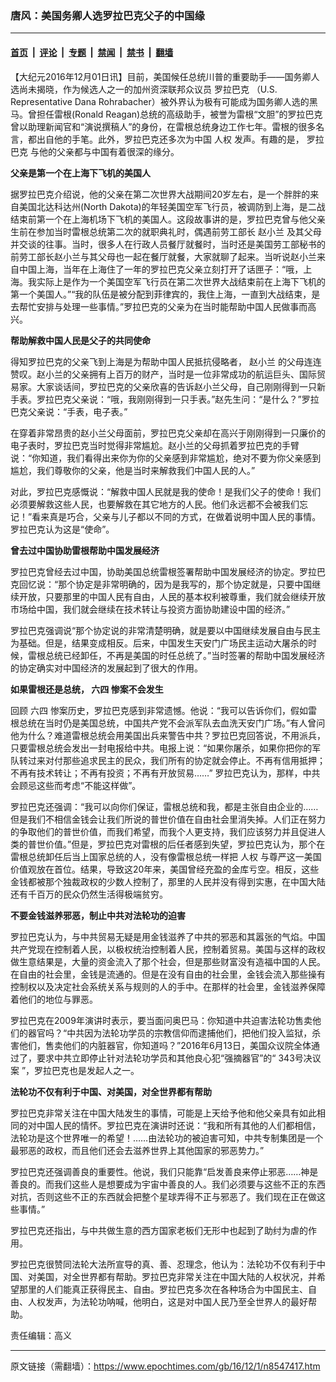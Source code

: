 ### 唐风：美国务卿人选罗拉巴克父子的中国缘

---

#### [首页](../../../..?n8547417) &nbsp;|&nbsp; [评论](../../../../../epoch-comment?n8547417) &nbsp;|&nbsp; [专题](../../../../../epoch-special?n8547417) &nbsp;|&nbsp; [禁闻](../../../../../epoch-news?n8547417) &nbsp;|&nbsp; [禁书](../../../../../books?n8547417) &nbsp;|&nbsp; [翻墙](https://github.com/gfw-breaker/nogfw/blob/master/README.md?n8547417)


<div class="post_content" id="artbody" itemprop="articleBody">
 <!-- article content begin -->
 <p>
  【大纪元2016年12月01日讯】目前，美国候任总统川普的重要助手——国务卿人选尚未揭晓，作为候选人之一的加州资深联邦众议员
  <ok href="https://www.epochtimes.com/gb/tag/%E7%BD%97%E6%8B%89%E5%B7%B4%E5%85%8B.html">
   罗拉巴克
  </ok>
  （U.S. Representative Dana Rohrabacher）被外界认为极有可能成为国务卿人选的黑马。曾担任雷根(Ronald Reagan)总统的高级助手，被誉为雷根“文胆”的罗拉巴克曾以助理新闻官和“演说撰稿人”的身份，在雷根总统身边工作七年。雷根的很多名言，都出自他的手笔。此外，罗拉巴克还多次为中国
  <ok href="https://www.epochtimes.com/gb/tag/%E4%BA%BA%E6%9D%83.html">
   人权
  </ok>
  发声。有趣的是，
  <ok href="https://www.epochtimes.com/gb/tag/%E7%BD%97%E6%8B%89%E5%B7%B4%E5%85%8B.html">
   罗拉巴克
  </ok>
  与他的父亲都与中国有着很深的缘分。
 </p>
 <p>
  <strong>
   父亲是第一个在上海下飞机的美国人
  </strong>
 </p>
 <p>
  据罗拉巴克介绍说，他的父亲在第二次世界大战期间20岁左右，是一个胖胖的来自美国北达科达州(North Dakota)的年轻美国空军飞行员，被调防到上海，是二战结束前第一个在上海机场下飞机的美国人。这段故事讲的是，罗拉巴克曾与他父亲生前在参加当时雷根总统第二次的就职典礼时，偶遇前劳工部长
  <ok href="https://www.epochtimes.com/gb/tag/%E8%B5%B5%E5%B0%8F%E5%85%B0.html">
   赵小兰
  </ok>
  及其父母并交谈的往事。当时，很多人在行政人员餐厅就餐时，当时还是美国劳工部秘书的前劳工部长赵小兰与其父母也一起在餐厅就餐，大家就聊了起来。当听说赵小兰来自中国上海，当年在上海住了一年的罗拉巴克父亲立刻打开了话匣子：“哦，上海。我实际上是作为一个美国空军飞行员在第二次世界大战结束前在上海下飞机的第一个美国人。”“我的队伍是被分配到菲律宾的，我住上海，一直到大战结束，是去帮忙安排与处理一些事情。”罗拉巴克的父亲为在当时能帮助中国人民做事而高兴。
 </p>
 <p>
  <strong>
   帮助解救中国人民是父子的共同使命
  </strong>
 </p>
 <p>
  得知罗拉巴克的父亲飞到上海是为帮助中国人民抵抗侵略者，
  <ok href="https://www.epochtimes.com/gb/tag/%E8%B5%B5%E5%B0%8F%E5%85%B0.html">
   赵小兰
  </ok>
  的父母连连赞叹。赵小兰的父亲拥有上百万的财产，当时是一位非常成功的航运巨头、国际贸易家。大家谈话间，罗拉巴克的父亲欣喜的告诉赵小兰父母，自己刚刚得到一只新手表。罗拉巴克父亲说：“哦，我刚刚得到一只手表。”赵先生问：“是什么？”罗拉巴克父亲说：“手表，电子表。”
 </p>
 <p>
  在穿着非常昂贵的赵小兰父母面前，罗拉巴克父亲却在高兴于刚刚得到一只廉价的电子表时，罗拉巴克当时觉得非常尴尬。赵小兰的父母抓着罗拉巴克的手臂说：“你知道，我们看得出来你为你的父亲感到非常尴尬，绝对不要为你父亲感到尴尬，我们尊敬你的父亲，他是当时来解救我们中国人民的人。”
 </p>
 <p>
  对此，罗拉巴克感慨说：“解救中国人民就是我的使命！是我们父子的使命！我们必须要解救这些人民，也要解救在其它地方的人民。他们永远都不会被我们忘记！”看来真是巧合，父亲与儿子都以不同的方式，在做着说明中国人民的事情。罗拉巴克认为这是“使命”。
 </p>
 <p>
  <strong>
   曾去过中国协助雷根帮助中国发展经济
  </strong>
 </p>
 <p>
  罗拉巴克曾经去过中国，协助美国总统雷根签署帮助中国发展经济的协定。罗拉巴克回忆说：“那个协定是非常明确的，因为是我写的，那个协定就是，只要中国继续开放，只要那里的中国人民有自由，人民的基本权利被尊重，我们就会继续开放市场给中国，我们就会继续在技术转让与投资方面协助建设中国的经济。”
 </p>
 <p>
  罗拉巴克强调说“那个协定说的非常清楚明确，就是要以中国继续发展自由与民主为基础。但是，结果变成相反。后来，中国发生天安门广场民主运动大屠杀的时候，雷根总统已经卸任，不再是美国的时任总统了。”当时签署的帮助中国发展经济的协定确实对中国经济的发展起到了很大的作用。
 </p>
 <p>
  <strong>
   如果雷根还是总统，
   <ok href="https://www.epochtimes.com/gb/tag/%E5%85%AD%E5%9B%9B.html">
    六四
   </ok>
   惨案不会发生
  </strong>
 </p>
 <p>
  回顾
  <ok href="https://www.epochtimes.com/gb/tag/%E5%85%AD%E5%9B%9B.html">
   六四
  </ok>
  惨案历史，罗拉巴克感到非常遗憾。他说：“我可以告诉你们，假如雷根总统在当时仍是美国总统，中国共产党不会派军队去血洗天安门广场。”有人曾问他为什么？难道雷根总统会用美国出兵来警告中共？罗拉巴克回答说，不用派兵，只要雷根总统会发出一封电报给中共。电报上说：“如果你屠杀，如果你把你的军队转过来对付那些追求民主的民众，我们所有的协定就会停止。不再有信用抵押；不再有技术转让；不再有投资；不再有开放贸易……” 罗拉巴克认为，那样，中共会顾忌这些而考虑“不能这样做”。
 </p>
 <p>
  罗拉巴克还强调：“我可以向你们保证，雷根总统和我，都是主张自由企业的……但是我们不相信金钱会让我们所说的普世价值在自由社会里消失掉。人们正在努力的争取他们的普世价值，而我们希望，而我个人更支持，我们应该努力并且促进人类的普世价值。”但是，罗拉巴克对雷根的后任者感到失望，罗拉巴克认为，那个在雷根总统卸任后当上国家总统的人，没有像雷根总统一样把
  <ok href="https://www.epochtimes.com/gb/tag/%E4%BA%BA%E6%9D%83.html">
   人权
  </ok>
  与尊严这一美国价值观放在首位。结果，导致这20年来，美国曾经充盈的金库亏空。相反，这些金钱都被那个独裁政权的少数人控制了，那里的人民并没有得到实惠，在中国大陆还有千百万的民众仍然生活得极端贫穷。
 </p>
 <p>
  <strong>
   不要金钱滋养邪恶，制止中共对法轮功的迫害
  </strong>
 </p>
 <p>
  罗拉巴克认为，与中共贸易无疑是用金钱滋养了中共的邪恶和其嚣张的气焰。中国共产党现在控制着人民，以极权统治控制着人民，控制着贸易。美国与这样的政权做生意结果是，大量的资金流入了那个社会，但是那些财富没有造福中国的人民。在自由的社会里，金钱是流通的。但是在没有自由的社会里，金钱会流入那些操有控制权以及决定社会系统关系与规则的人的手中。在那样的社会里，金钱滋养保障着他们的地位与罪恶。
 </p>
 <p>
  罗拉巴克在2009年演讲时表示，要当面问奥巴马：你知道中共迫害法轮功售卖他们的器官吗？“中共因为法轮功学员的宗教信仰而逮捕他们，把他们投入监狱，杀害他们，售卖他们的内脏器官，你知道吗？”2016年6月13日，美国众议院全体通过了，要求中共立即停止针对法轮功学员和其他良心犯“强摘器官”的“
  <ok href="https://www.epochtimes.com/gb/tag/343%E5%8F%B7%E5%86%B3%E8%AE%AE%E6%A1%88.html">
   343号决议案
  </ok>
  ”，罗拉巴克也是发起人之一。
 </p>
 <p>
  <strong>
   法轮功不仅有利于中国、对美国，对全世界都有帮助
  </strong>
 </p>
 <p>
  罗拉巴克非常关注在中国大陆发生的事情，可能是上天给予他和他父亲具有如此相同的对中国人民的情怀。罗拉巴克在演讲时还说：“我和所有其他的人们都相信，法轮功是这个世界唯一的希望！……由法轮功的被迫害可知，中共专制集团是一个最邪恶的政权，而且他们还会去滋养世界上其他国家的邪恶势力。”
 </p>
 <p>
  罗拉巴克还强调善良的重要性。他说，我们只能靠“启发善良来停止邪恶……神是善良的。而我们这些人是想要成为宇宙中善良的人。我们必须要与这些不正的东西对抗，否则这些不正的东西就会把整个星球弄得不正与邪恶了。我们现在正在做这些事情。”
 </p>
 <p>
  罗拉巴克还指出，与中共做生意的西方国家老板们无形中也起到了助纣为虐的作用。
 </p>
 <p>
  罗拉巴克很赞同法轮大法所宣导的真、善、忍理念，他认为：法轮功不仅有利于中国、对美国，对全世界都有帮助。罗拉巴克非常关注在中国大陆的人权状况，并希望那里的人们能真正获得民主、自由。罗拉巴克多次在各种场合为中国民主、自由、人权发声，为法轮功呐喊，他明白，这是对中国人民乃至全世界人的最好帮助。
 </p>
 <p>
  责任编辑：高义
 </p>
 <!-- article content end -->
 <div id="below_article_ad">
 </div>
</div>


---

原文链接（需翻墙）：https://www.epochtimes.com/gb/16/12/1/n8547417.htm